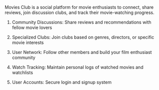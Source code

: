 <!-- Movies Club - README -->


<!-- Overview -->
Movies Club is a social platform for movie enthusiasts to connect, share reviews, join discussion clubs, and track their movie-watching progress.

<!-- Key Features -->
1. Community Discussions: Share reviews and recommendations with fellow movie lovers

2. Specialized Clubs: Join clubs based on genres, directors, or specific movie interests

3. User Network: Follow other members and build your film enthusiast community

4. Watch Tracking: Maintain personal logs of watched movies and watchlists

5. User Accounts: Secure login and signup system